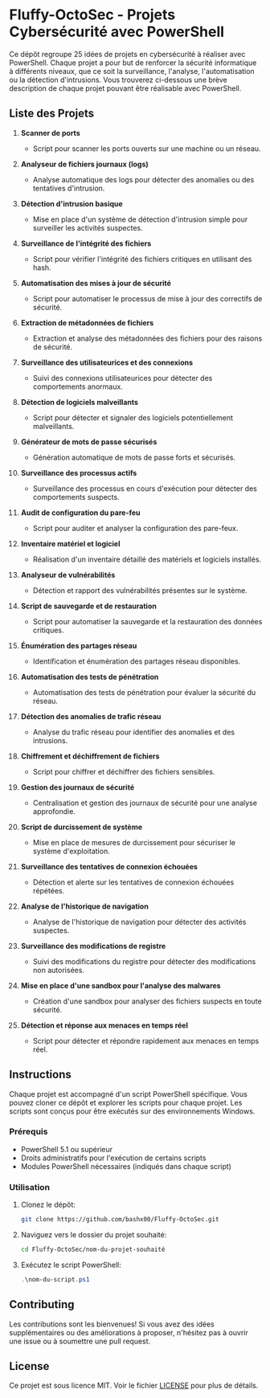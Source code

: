 # Fluffy-OctoSec - Projets Cybersécurité avec PowerShell
Ce dépôt regroupe 25 idées de projets en cybersécurité à réaliser avec PowerShell. Chaque projet a pour but de renforcer la sécurité informatique à différents niveaux, que ce soit la surveillance, l'analyse, l'automatisation ou la détection d'intrusions. Vous trouverez ci-dessous une brève description de chaque projet pouvant être réalisable avec PowerShell.


## Liste des Projets

1. **Scanner de ports**
    - Script pour scanner les ports ouverts sur une machine ou un réseau.

2. **Analyseur de fichiers journaux (logs)**
    - Analyse automatique des logs pour détecter des anomalies ou des tentatives d'intrusion.

3. **Détection d'intrusion basique**
    - Mise en place d'un système de détection d'intrusion simple pour surveiller les activités suspectes.

4. **Surveillance de l'intégrité des fichiers**
    - Script pour vérifier l'intégrité des fichiers critiques en utilisant des hash.

5. **Automatisation des mises à jour de sécurité**
    - Script pour automatiser le processus de mise à jour des correctifs de sécurité.

6. **Extraction de métadonnées de fichiers**
    - Extraction et analyse des métadonnées des fichiers pour des raisons de sécurité.

7. **Surveillance des utilisateurices et des connexions**
    - Suivi des connexions utilisateurices pour détecter des comportements anormaux.

8. **Détection de logiciels malveillants**
    - Script pour détecter et signaler des logiciels potentiellement malveillants.

9. **Générateur de mots de passe sécurisés**
    - Génération automatique de mots de passe forts et sécurisés.

10. **Surveillance des processus actifs**
    - Surveillance des processus en cours d'exécution pour détecter des comportements suspects.

11. **Audit de configuration du pare-feu**
    - Script pour auditer et analyser la configuration des pare-feux.

12. **Inventaire matériel et logiciel**
    - Réalisation d'un inventaire détaillé des matériels et logiciels installés.

13. **Analyseur de vulnérabilités**
    - Détection et rapport des vulnérabilités présentes sur le système.

14. **Script de sauvegarde et de restauration**
    - Script pour automatiser la sauvegarde et la restauration des données critiques.

15. **Énumération des partages réseau**
    - Identification et énumération des partages réseau disponibles.

16. **Automatisation des tests de pénétration**
    - Automatisation des tests de pénétration pour évaluer la sécurité du réseau.

17. **Détection des anomalies de trafic réseau**
    - Analyse du trafic réseau pour identifier des anomalies et des intrusions.

18. **Chiffrement et déchiffrement de fichiers**
    - Script pour chiffrer et déchiffrer des fichiers sensibles.

19. **Gestion des journaux de sécurité**
    - Centralisation et gestion des journaux de sécurité pour une analyse approfondie.

20. **Script de durcissement de système**
    - Mise en place de mesures de durcissement pour sécuriser le système d'exploitation.

21. **Surveillance des tentatives de connexion échouées**
    - Détection et alerte sur les tentatives de connexion échouées répétées.

22. **Analyse de l'historique de navigation**
    - Analyse de l'historique de navigation pour détecter des activités suspectes.

23. **Surveillance des modifications de registre**
    - Suivi des modifications du registre pour détecter des modifications non autorisées.

24. **Mise en place d'une sandbox pour l'analyse des malwares**
    - Création d'une sandbox pour analyser des fichiers suspects en toute sécurité.

25. **Détection et réponse aux menaces en temps réel**
    - Script pour détecter et répondre rapidement aux menaces en temps réel.

## Instructions

Chaque projet est accompagné d'un script PowerShell spécifique. Vous pouvez cloner ce dépôt et explorer les scripts pour chaque projet. Les scripts sont conçus pour être exécutés sur des environnements Windows.

### Prérequis

- PowerShell 5.1 ou supérieur
- Droits administratifs pour l'exécution de certains scripts
- Modules PowerShell nécessaires (indiqués dans chaque script)

### Utilisation

1. Clonez le dépôt:
    ```bash
    git clone https://github.com/bashx00/Fluffy-OctoSec.git
    ```

2. Naviguez vers le dossier du projet souhaité:
    ```bash
    cd Fluffy-OctoSec/nom-du-projet-souhaité
    ```

3. Exécutez le script PowerShell:
    ```powershell
    .\nom-du-script.ps1
    ```

## Contributing

Les contributions sont les bienvenues! Si vous avez des idées supplémentaires ou des améliorations à proposer, n'hésitez pas à ouvrir une issue ou à soumettre une pull request.

## License

Ce projet est sous licence MIT. Voir le fichier [LICENSE](https://github.com/bashx00/Fluffy-OctoSec/blob/main/LICENSE) pour plus de détails.


